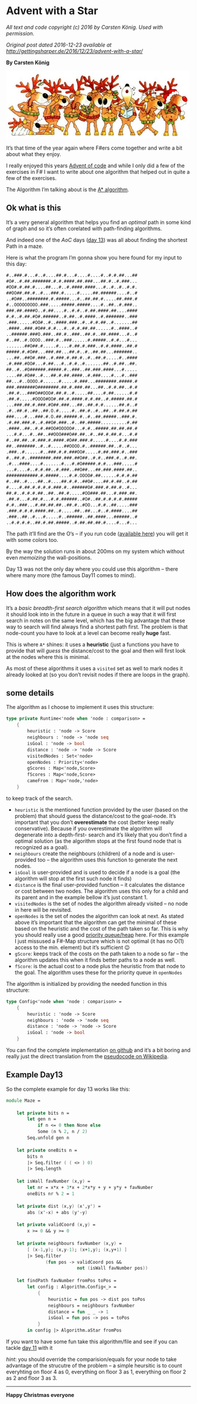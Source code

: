 ﻿



# Advent with a Star #

*All text and code copyright (c) 2016 by Carsten König. Used with permission.*

*Original post dated 2016-12-23 available at http://gettingsharper.de/2016/12/23/advent-with-a-star/*

**By Carsten König**

![](graphics-christmas-reindeer-808473.jpg)

It’s that time of the year again where F#ers come together and write a bit about
what they enjoy.

I really enjoyed this years [Advent of code](http://adventofcode.com/2016) and
while I only did a few of the exercises in F# I want to write about one
algorithm that helped out in quite a few of the exercises.

The Algorithm I’m talking about is the
[A* algorithm](https://en.wikipedia.org/wiki/A*_search_algorithm).

## Ok what is this

It’s a very general algorithm that helps you find an *optimal* path
in some kind of graph and so it’s often corelated with path-finding
algorithms.

And indeed one of the *AoC* days ([day 13](http://adventofcode.com/2016/day/13))
was all about finding the shortest Path in a maze.

Here is what the program I’m gonna show you here found for my input to this day:

```
#..###.#...#..#....##.#...#....#....#..#.#.##...##
#O#..#.##.#######.#.#.####.##.###...##.#..#.###...
#OO#.#.##.#....##...#..#.####.####...#..#..#..#.#.
##OO##.##.#..#...###.#.....#.....##.######....#..#
..#O##..########.#.#####...#..##.##.#.....##.###.#
#..OOOOOOOOO.###.....#####.#####....#..##..#.###..
###.##.####O..#.##....#..#.#..#.##.####.##....####
#.#..#.##.#O#.######..#.##..#.####..#.#######..###
.###......#OO#..#..####.###..#..#.#.##..#.......##
.####..###.#O##.#.#...#..#.#.##.##......#..####..#
..######.###O.###..##.#..###..##.#..##.####...#..#
#..##..#.OOOO..###.#..###......#.#####..#.#...#...
.......##O##.#.....#....#.##.#.###..#.#.####..##.#
#####.#.#O##...###.##...##.#..#..##.##...#######..
...##..##O#.###..#.###.#.##.#..#..##.#.....#..####
.#.###.#OO#...#.##...#..#.#..#.......##..#.##..##.
##..#..#O######.#####.#..###..##.###.####...#.....
....##.#O##..#...##.#.##.####..#.###....#...#..###
##...#..OOOO.#......#.....#.###...########.#####.#
###.#######O########.##.#.###.##...##..#.#.##..#.#
.##.#...###O##OOO#.##.#..#.....##....#.##......#.#
.##.#.....#OOOO#OO#.##.#.####.#.#.##..#.#####.##.#
...###.##.#.###.#O##.###...##..##.#.#......##.#..#
.#..##.#..##..##.O.#.....#..##.#..#..##..#.##.#.##
###....#...###.#.O.##.#####.#..#..##.#####..###.#.
.#.##.###.#..#.##O#.###..#..##.#####..........#.##
.####..##..#.#.##OO#OOOOO#...#.#..#####.##.##.##.#
...#.#...#..##..##OOO###O##.##..#..##.#.##.#...#.#
#..##.##..#.###.#.####.#O##.###.#.....#....#.#.###
##..#######..#..#.....##OOOO.#..######.##..#..#...
.###..#......#..###.#.#.###OO#.....#.##.###.#..###
#..##.#..########.###.###.##O##..#.#..###.#..#.##.
.#...####....#.......#...#.#O#####.#.#...###.....#
...#....#..#.#.##..#.###..##O##...##.###.####.##..
############.#.#####....#.#.OOOO#.##......#.#.#.##
#..##..#....##..#....##.#.#..##O#....##.#.##..#.##
#....#.##.#.#.#.#.###.#..######O#.###.#.##.#..#...
##.#..#.#.#.##..##..##.#.....#OO###.##...#.###.##.
.##.#...#.##.#...#.#.######..#O#..##.#.#.#.#.#####
#.#..###...#.##.##.##..##.#..#OO...#.#..##.....###
.###.#.#.#.####.##..#.....##..##...#..#.####....##
.###..##..#...#.....#..######..##.####...######..#
..#.#.#.#..##.#.##.#####..#.##.##.##.#....#...#...
```

The path it’ll find are the O‘s – if you run code
([available here](https://github.com/CarstenKoenig/AstarDemo))
you will get it with some colors too.

By the way the solution runs in about 200ms on my system which without even
*memoizing* the wall-positions.

Day 13 was not the only day where you could use this algorithm – there where
many more (the famous Day11 comes to mind).

## How does the algorithm work

It’s a *basic breadth-first search algorithm* which means that it will put nodes
it should look into in the future in a queue in such a way that it will first
search in notes on the same level, which has the big advantage that these
way to search will find always find a shortest path first.
The problem is that node-count you have to look at a level can become
really **huge** fast.

This is where `A*` shines: it uses a **heuristic** (just a functions you have to
provide that will *guess* the distance/cost to the goal and then will first
look at the nodes where this is minimal.

As most of these algorithms it uses a `visited` set as well to mark nodes
it already looked at (so you don’t revisit nodes if there are loops in the
graph).

## some details

The algorithm as I choose to implement it uses this structure:

```fsharp
type private Runtime<'node when 'node : comparison> =
    {
        heuristic : 'node -> Score
        neighbours : 'node -> 'node seq
        isGoal : 'node -> bool
        distance : 'node -> 'node -> Score
        visitedNodes : Set<'node>
        openNodes : Priority<'node>
        gScores : Map<'node,Score>
        fScores : Map<'node,Score>
        cameFrom : Map<'node,'node>
    }
```
    
to keep track of the search.

* `heuristic` is the mentioned function provided by the user (based on the
  problem) that should guess the distance/cost to the goal-node. It’s important
  that you don’t **overestimate** the cost (better keep really conservative).
  Because if you overestimate the algorithm will degenerate into a depth-first-
  search and it’s likely that you don’t find a optimal solution (as the algorithm
  stops at the first found node that is recognized as a goal).
* `neighbours` create the neighbours (children) of a node and is user-provided
  too – the algorithm uses this function to generate the next nodes.
* `isGoal` is user-provided and is used to decide if a node is a goal (the
  algorithm will stop at the first such node it finds)
* `distance` is the final user-provided function – it calculates the distance
  or cost between two nodes. The algorithm uses this only for a child and its
  parent and in the example bellow it’s just constant 1.
* `visitedNodes` is the set of nodes the algorithm already visited – no node in
  here will be revisited.
* `openNodes` is the set of nodes the algorithm can look at next. As stated
  above it’s important that the algorithm can get the minimal of these based
  on the heuristic and the cost of the path taken so far. This is why you should
  really use a good [priority queue/heap](https://en.wikipedia.org/wiki/Priority_queue)
  here. For this example I just missused a F#-Map structure which is not optimal
  (it has no O(1) access to the min. element) but it’s sufficient 😉
* `gScore`: keeps track of the costs on the path taken to a node so far – the
  algorithm updates this when it finds better paths to a node as well.
* `fScore`: is the actual cost to a node plus the heuristic from that node to
  the goal. The algorithm uses these for the priority queue in `openNodes`

The algorithm is initialized by providing the needed function in this structure:

```fsharp
type Config<'node when 'node : comparison> =
    {
        heuristic : 'node -> Score
        neighbours : 'node -> 'node seq
        distance : 'node -> 'node -> Score
        isGoal : 'node -> bool
    }
```
    
You can find the complete implementation [on github](https://github.com/CarstenKoenig/AstarDemo/blob/master/Astar/AStarAlgorithm.fs)
and it’s a bit boring and really just the direct translation from the
[pseudocode on Wikipedia](https://en.wikipedia.org/wiki/A*_search_algorithm#Pseudocode).

## Example Day13

So the complete example for day 13 works like this:

```fsharp
module Maze =
 
    let private bits n =
        let gen n =
            if n <= 0 then None else
            Some (n % 2, n / 2)
        Seq.unfold gen n
 
    let private oneBits n =
        bits n
        |> Seq.filter ( ( <> ) 0)
        |> Seq.length
 
    let isWall favNumber (x,y) =
        let nr = x*x + 3*x + 2*x*y + y + y*y + favNumber
        oneBits nr % 2 = 1
 
    let private dist (x,y) (x',y') =
        abs (x'-x) + abs (y'-y)
     
    let private validCoord (x,y) =
        x >= 0 && y >= 0
 
    let private neighbours favNumber (x,y) =
        [ (x-1,y); (x,y-1); (x+1,y); (x,y+1) ]
        |> Seq.filter 
               (fun pos -> validCoord pos &&
                           not (isWall favNumber pos))
 
    let findPath favNumber fromPos toPos =
        let config : Algorithm.Config<_> =
            {
                heuristic = fun pos -> dist pos toPos
                neighbours = neighbours favNumber
                distance = fun _ _ -> 1
                isGoal = fun pos -> pos = toPos
            }
        in config |> Algorithm.aStar fromPos
```
        
If you want to have some fun take this algorithm/file and see if you can tackle
[day 11](http://adventofcode.com/2016/day/11) with it

*hint*: you should override the comparision/equals for your node to take
advantage of the strucutre of the problem – a simple heursitic is to count
everyhting on floor 4 as 0, everything on floor 3 as 1, everything on floor 2 as
2 and floor 3 as 3.

----

**Happy Christmas everyone**

